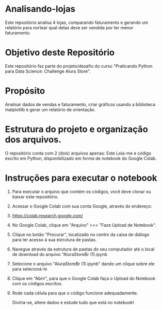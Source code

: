 # Analisando-lojas
Este repositório analisa 4 lojas, comparando faturamento e gerando um relatório para nortear qual delas deve ser vendida por ter menor faturamento.

# Objetivo deste Repositório
Este repositório faz parte do projeto/desafio do curso "Praticando Python para Data Science: Challenge Alura Store".

# Propósito
Analisar dados de vendas e faturamento, criar gráficos usando a biblioteca matplotlib e gerar um relatório de orientação.

# Estrutura do projeto e organização dos arquivos.
O repositório conta com 2 (dois) arquivos apenas: Este Leia-me e código escrito em Python, disponibilizado em forma de notebook do Google Colab.

# Instruções para executar o notebook
1. Para executar o arquivo que contém os códigos, você deve clonar ou baixar este repositório.
2. Acessar o Google Colab com sua conta Google, através do endereço:
3. https://colab.research.google.com/
4. No Google Colab, clique em "Arquivo" >>> "Faze Upload de Notebook".
5. Clique no botão "Procurar", localizado no centro da caixa de diálogo para ter acesso à sua estrutura de pastas.
6. Navegue através da estrutura de pastas do seu computador até o local de download do arquivo "AluraStoreBr (1).ipynb
7. Selecione o arquivo "AluraStoreBr (1).ipynb" dando um clique sobre ele para selecioná-lo
8. Clique em "Abrir", para que o Google Colab faça o Upload do Notebook com os códigos escritos.
9. Rode cada célula para que o código funcione adequadamente.

    Divirta-se, altere dados e estude tudo que está no notebook!
